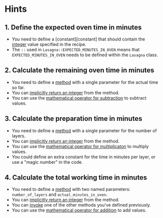 # Hints

## 1. Define the expected oven time in minutes

- You need to define a [constant][constant] that should contain the [integer][integers] value specified in the recipe.
- The `::` used in `Lasagna::EXPECTED_MINUTES_IN_OVEN` means that `EXPECTED_MINUTES_IN_OVEN` needs to be defined within the `Lasagna` class.

## 2. Calculate the remaining oven time in minutes

- You need to define a [method][methods] with a single parameter for the actual time so far.
- You can [implicitly return an integer][return] from the method.
- You can use the [mathematical operator for subtraction][operators] to subtract values.

## 3. Calculate the preparation time in minutes

- You need to define a [method][methods] with a single parameter for the number of layers.
- You can [implicitly return an integer][return] from the method.
- You can use the [mathematical operator for multiplicaton][operators] to multiply values.
- You could define an extra constant for the time in minutes per layer, or use a "magic number" in the code.

## 4. Calculate the total working time in minutes

- You need to define a [method][methods] with two named parameters: `number_of_layers` and `actual_minutes_in_oven`.
- You can [implicitly return an integer][return] from the method.
- You can [invoke][invocation] one of the other methods you've defined previously.
- You can use the [mathematical operator for addition][operators] to add values.

[methods]: https://launchschool.com/books/ruby/read/methods
[return]: https://www.freecodecamp.org/news/idiomatic-ruby-writing-beautiful-code-6845c830c664/
[operators]: https://www.w3resource.com/ruby/ruby-arithmetic-operators.php
[constants]: https://www.rubyguides.com/2017/07/ruby-constants/
[invocation]: http://ruby-for-beginners.rubymonstas.org/objects/calling.html
[integers]: https://ruby-doc.org/core-2.7.0/Integer.html
